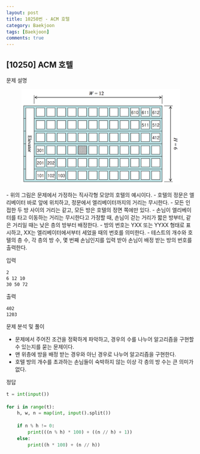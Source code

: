 ```yaml
---
layout: post
title: 10250번 - ACM 호텔
category: Baekjoon
tags: [Baekjoon]
comments: true
---
```


## [10250] ACM 호텔

문제 설명
<center>
<figure>
<img src="/assets/img_posts/Baekjoon/2020-01-19-baekjoon_10250_acmhotel/2020-01-19-baekjoon_10250_acmhotel_1.png" alt="views">
<figcaption></figcaption>
</figure>
</center>
- 위의 그림은 문제에서 가정하는 직사각형 모양의 호텔의 예시이다.
- 호텔의 정문은 엘리베이터 바로 앞에 위치하고, 정문에서 엘리베이터까지의 거리는 무시한다.
- 모든 인접한 두 방 사이의 거리는 같고, 모든 방은 호텔의 정면 쪽에만 있다.
- 손님이 엘리베이터를 타고 이동하는 거리는 무시한다고 가정할 때, 손님이 걷는 거리가 짧은 방부터, 같은 거리일 때는 낮은 층의 방부터 배정한다.
- 방의 번호는 YXX 또는 YYXX 형태로 표시하고, XX는 엘리베이터에서부터 세었을 때의 번호를 의미한다.
- 테스트의 개수와 호텔의 층 수, 각 층의 방 수, 몇 번째 손님인지를 입력 받아 손님이 배정 받는 방의 번호를 출력한다.

입력
```
2
6 12 10
30 50 72
```

출력
```
402
1203
```

문제 분석 및 풀이
- 문제에서 주어진 조건을 정확하게 파악하고, 경우의 수를 나누어 알고리즘을 구현할 수 있는지를 묻는 문제이다.
- 맨 위층에 방을 배정 받는 경우와 아닌 경우로 나누어 알고리즘을 구현한다.
- 호텔 방의 개수를 초과하는 손님들이 숙박하지 않는 이상 각 층의 방 수는 큰 의미가 없다.

정답
```python
t = int(input())

for i in range(t):
    h, w, n = map(int, input().split())

    if n % h != 0:
        print(((n % h) * 100) + ((n // h) + 1))
    else:
        print((h * 100) + (n // h))
```
